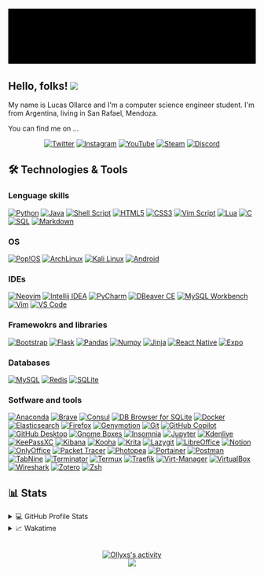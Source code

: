 <!-- ## Hi, I'm Ollyxs -->
<p align="center">
<img title="Ollyxs" alt="Ollyxs" src="https://raw.githubusercontent.com/Ollyxs/ollyxs/main/name.gif"/>
</a>
</p>

## Hello, folks! <img src="https://media.giphy.com/media/hvRJCLFzcasrR4ia7z/giphy.gif" width="28">

My name is Lucas Ollarce and I'm a computer science engineer student. I'm from Argentina, living in San Rafael, Mendoza.

You can find me on ...

<p align="center">
	<a href="https://twitter.com/Luk5Ollarce"><img alt="Twitter" title="Twitter" src="https://img.shields.io/badge/twitter-blue?&style=for-the-badge&logo=twitter&logoColor=white"></a>
	<a href="https://instagram.com/ollyxss"><img alt="Instagram" title="Instagram" src="https://img.shields.io/badge/instagram-FF0060?&style=for-the-badge&logo=instagram&logoColor=white"></a>
	<a href="https://www.youtube.com/c/Ollyxs"><img alt="YouTube" title="YouTube" src="https://img.shields.io/badge/youtube-F20000?&style=for-the-badge&logo=youtube&logoColor=white"></a>
	<a href="https://steamcommunity.com/id/Ollyxs/"><img alt="Steam" title="Steam" src="https://img.shields.io/badge/steam-1A4769?&style=for-the-badge&logo=steam&logoColor=white"></a>
	<a href="https://discordapp.com/users/366099775218515981"><img alt="Discord" title="Discord" src="https://img.shields.io/badge/discord-5564DE?&style=for-the-badge&logo=discord&logoColor=white"></a>
</p>

## 🛠️ Technologies & Tools

### Lenguage skills
<p>
<a href="https://www.python.org/"><img alt="Python" src="https://img.shields.io/badge/python%20-%2314354C.svg?&style=for-the-badge&logo=python&logoColor=white"/></a>
<a href="https://www.java.com/"><img alt="Java" src="https://custom-icon-badges.demolab.com/badge/java-DE711F?&style=for-the-badge&logo=java&logoColor=white"/></a>
<a href="https://www.shellscript.sh/"><img alt="Shell Script" src="https://img.shields.io/badge/shell%20script-black?&style=for-the-badge&logo=gnu-bash&logoColor=white"/></a>
<a href="https://html.spec.whatwg.org/multipage/"><img alt="HTML5" src="https://img.shields.io/badge/html5-E34F26?&style=for-the-badge&logo=html5&logoColor=white"/></a>
<a href="https://lenguajecss.com/css/"><img alt="CSS3" src="https://img.shields.io/badge/css3-1572B6?&style=for-the-badge&logo=css3&logoColor=white"/></a>
<a href="https://www.vim.org/"><img alt="Vim Script" src="https://img.shields.io/badge/vim%20script-019733?&style=for-the-badge&logo=vim&logoColor=white"/></a>
<a href="https://www.lua.org/"><img alt="Lua" src="https://img.shields.io/badge/lua-2C2D72?&style=for-the-badge&logo=lua&logoColor=white"/></a>
<a href="https://www.cprogramming.com/"><img alt="C" src="https://img.shields.io/badge/c-A8B9CC?&style=for-the-badge&logo=c&logoColor=white"/></a>
<a href="https://www.w3schools.com/sql/sql_intro.asp"><img alt="SQL" src="https://custom-icon-badges.herokuapp.com/badge/SQL-025E8C.svg?&style=for-the-badge&logo=database&logoColor=white"/></a>
<a href="https://www.markdownguide.org/"><img alt="Markdown" src="https://img.shields.io/badge/markdown-skyblue?&style=for-the-badge&logo=markdown&logoColor=white"/></a>
</p>

### OS
<p>
<a href="https://pop.system76.com/"><img alt="Pop!OS" src="https://img.shields.io/badge/pop!os-48B9C7?&style=for-the-badge&logo=pop!_os&logoColor=white"/></a>
<a href="https://archlinux.org/"><img alt="ArchLinux" src="https://img.shields.io/badge/archlinux-1793D1?&style=for-the-badge&logo=archlinux&logoColor=white"/></a>
<a href="https://www.kali.org/"><img alt="Kali Linux" src="https://img.shields.io/badge/kali%20linux-557C94?&style=for-the-badge&logo=kalilinux&logoColor=white"/></a>
<a href="https://www.android.com"><img alt="Android" src="https://img.shields.io/badge/android-3DDC84?&style=for-the-badge&logo=android&logoColor=white"/></a>
</p>

### IDEs
<p>
<a href="https://neovim.io/"><img alt="Neovim" src="https://img.shields.io/badge/neovim-57A143?&style=for-the-badge&logo=neovim&logoColor=white"/></a>
<a href="https://www.jetbrains.com/idea/"><img alt="Intellij IDEA" src="https://img.shields.io/badge/intellij-mediumorchid?&style=for-the-badge&logo=intellijidea&logoColor=white"/></a>
<a href="https://www.jetbrains.com/pycharm/"><img alt="PyCharm" src="https://img.shields.io/badge/pycharm-green?&style=for-the-badge&logo=pycharm&logoColor=white"/></a>
<a href="https://dbeaver.io/"><img alt="DBeaver CE" src="https://custom-icon-badges.herokuapp.com/badge/dbeaver-sienna?&style=for-the-badge&logo=dbeaver&logoColor=white"/></a>
<a href="https://www.mysql.com/products/workbench/"><img alt="MySQL Workbench" src="https://img.shields.io/badge/mysql%20workbench-4479A1?&style=for-the-badge&logo=mysql&logoColor=white"/></a>
<a href="https://www.vim.org/"><img alt="Vim" src="https://img.shields.io/badge/vim-019733?&style=for-the-badge&logo=vim&logoColor=white"/></a>
<a href="https://code.visualstudio.com/"><img alt="VS Code" src="https://img.shields.io/badge/vs%20code-007ACC?&style=for-the-badge&logo=visualstudiocode&locoColor=white"/></a>
</p>

### Framewokrs and libraries
<p>
<a href="https://getbootstrap.com/"><img alt="Bootstrap" src="https://img.shields.io/badge/bootstrap-7952B3?&style=for-the-badge&logo=bootstrap&logoColor=white"/></a>
<a href="https://flask.palletsprojects.com"><img alt="Flask" src="https://img.shields.io/badge/flask-black?&style=for-the-badge&logo=flask&logoColor=white"/></a>
<a href="https://pandas.pydata.org/"><img alt="Pandas" src="https://img.shields.io/badge/pandas-150458?&style=for-the-badge&logo=pandas&logoColor=white"/></a>
<a href="https://numpy.org/"><img alt="Numpy" src="https://img.shields.io/badge/numpy-013243?&style=for-the-badge&logo=numpy&logoColor=white"/></a>
<a href="https://jinja.palletsprojects.com"><img alt="Jinja	" src="https://img.shields.io/badge/jinja-B41717?&style=for-the-badge&logo=jinja&logoColor=white"/></a>
<a href="https://reactnative.dev/"><img alt="React Native" src="https://img.shields.io/badge/react%20native-61DAFB?&style=for-the-badge&logo=react&logoColor=white"/></a>
<a href="https://expo.dev/"><img alt="Expo" src="https://img.shields.io/badge/expo-000020?&style=for-the-badge&logo=expo&logoColor=white"/></a>
</p>

### Databases
<p>
<a href="https://www.mysql.com/"><img alt="MySQL" src="https://img.shields.io/badge/mysql-4479A1?&style=for-the-badge&logo=mysql&logoColor=white"/></a>
<a href="https://redis.io/"><img alt="Redis" src="https://img.shields.io/badge/redis-DC382D?&style=for-the-badge&logo=redis&logoColor=white"/></a>
<a href="https://www.sqlite.org"><img alt="SQLite" src="https://img.shields.io/badge/sqlite-003B57?&style=for-the-badge&logo=sqlite&logoColor=white"/></a>
</p>

### Sotfware and tools
<p>
<a href="https://www.anaconda.com/"><img alt="Anaconda" src="https://img.shields.io/badge/anaconda-44A833?&style=for-the-badge&logo=anaconda&logoColor=white"/></a>
<a href="https://brave.com/"><img alt="Brave" src="https://img.shields.io/badge/brave-FB542B?&style=for-the-badge&logo=brave&logoColor=white"/></a>
<a href="https://www.consul.io/"><img alt="Consul" src="https://img.shields.io/badge/consul-F24C53?&style=for-the-badge&logo=consul&logoColor=white"/></a>
<a href="https://sqlitebrowser.org/"><img alt="DB Browser for SQLite" src="https://custom-icon-badges.herokuapp.com/badge/db%20browser-grey?&style=for-the-badge&logo=database&logoColor=white"/></a>
<a href="https://www.docker.com/"><img alt="Docker" src="https://img.shields.io/badge/docker-2496ED?&style=for-the-badge&logo=docker&logoColor=white"/></a>
<!-- <img alt="Día" src="https://custom-icon-badges.herokuapp.com/badge/dia-dimgray?&style=for-the-badge&logo=dia&logoColor=white"/> -->
<a href="https://www.elastic.co/es/elasticsearch/"><img alt="Elasticsearch" src="https://img.shields.io/badge/elasticsearch-005571?style=for-the-badge&logo=elasticsearch&logoColor=white"/></a>
<a href="https://www.mozilla.org/firefox/new/"><img alt="Firefox" src="https://img.shields.io/badge/firefox-FF7139?&style=for-the-badge&logo=firefox&logoColor=white"/></a>
<a href="https://www.genymotion.com/"><img alt="Genymotion" src="https://custom-icon-badges.demolab.com/badge/genymotion-E6195E?&style=for-the-badge&logo=geny&logoColor=white"/></a>
<a href="https://git-scm.com/"><img alt="Git" src="https://img.shields.io/badge/git-F05032?&style=for-the-badge&logo=git&logoColor=white"/></a>
<a href="https://github.com/features/copilot"><img alt="GitHub Copilot" src="https://custom-icon-badges.demolab.com/badge/github%20copilot-292443?&style=for-the-badge&logo=copilot&logoColor=white"/></a>
<a href="https://github.com/shiftkey/desktop"><img alt="GitHub Desktop" src="https://img.shields.io/badge/github%20desktop-rebeccapurple?&style=for-the-badge&logo=github&logoColor=white"/></a>
<a href="https://help.gnome.org/users/gnome-boxes/stable/"><img alt="Gnome Boxes" src="https://custom-icon-badges.herokuapp.com/badge/gnome%20boxes-dimgray?&style=for-the-badge&logo=gnomeboxes&logoColor=white"/></a>
<a href="https://insomnia.rest/"><img alt="Insomnia" src="https://img.shields.io/badge/insomnia-4000BF?&style=for-the-badge&logo=insomnia&logoColor=white"/></a>
<a href="https://jupyter.org/"><img alt="Jupyter" src="https://img.shields.io/badge/jupyter-F37626?&style=for-the-badge&logo=jupyter&logoColor=white"/></a>
<a href="https://kdenlive.org/"><img alt="Kdenlive" src="https://img.shields.io/badge/kdenlive-527EB2?&style=for-the-badge&logo=kdenlive&logoColor=white"/></a>
<a href="https://keepassxc.org/"><img alt="KeePassXC" src="https://img.shields.io/badge/keepassxc-6CAC4D?&style=for-the-badge&logo=keepassxc&logoColor=white"/></a>
<a href="https://www.elastic.co/es/kibana/"><img alt="Kibana" src="https://img.shields.io/badge/kibana-005571?style=for-the-badge&logo=kibana&logoColor=white"/></a>
<a href="https://github.com/SeaDve/Kooha"><img alt="Kooha" src="https://custom-icon-badges.herokuapp.com/badge/kooha-hotpink?&style=for-the-badge&logo=device-camera-video&logoColor=white"/></a>
<a href="https://krita.org/"><img alt="Krita" src="https://img.shields.io/badge/krita-3BABFF?&style=for-the-badge&logo=krita&logoColor=white"/></a>
<a href="https://github.com/jesseduffield/lazygit"><img alt="Lazygit" src="https://img.shields.io/badge/lazygit-darkgreen?&style=for-the-badge&logo=git&logoColor=white"/></a>
<a href="https://www.libreoffice.org/"><img alt="LibreOffice" src="https://img.shields.io/badge/libreoffice-18A303?&style=for-the-badge&logo=libreoffice&logoColor=white"/></a>
<!-- <img alt="NoiseTorch" src="https://custom-icon-badges.herokuapp.com/badge/noisetorch-limegreen?&style=for-the-badge&logo=mic&logoColor=white"/> -->
<a href="https://www.notion.so/"><img alt="Notion" src="https://img.shields.io/badge/notion-black?&style=for-the-badge&logo=notion&logoColor=white"/></a>
<a href="https://www.onlyoffice.com/"><img alt="OnlyOffice" src="https://img.shields.io/badge/onlyoffice-444444?&style=for-the-badge&logo=onlyoffice&logoColor=white"/></a>
<a href="https://www.netacad.com/es/courses/packet-tracer"><img alt="Packet Tracer" src="https://custom-icon-badges.herokuapp.com/badge/packet%20tracer-02273A?&style=for-the-badge&logo=ptracer&logoColor=white"/></a>
<a href="https://www.photopea.com/"><img alt="Photopea" src="https://img.shields.io/badge/photopea-18A497?&style=for-the-badge&logo=photopea&logoColor=white"/></a>
<a href="https://www.portainer.io/"><img alt="Portainer" src="https://img.shields.io/badge/portainer-13BEF9?&style=for-the-badge&logo=portainer&logoColor=white"/></a>
<a href="https://www.postman.com/"><img alt="Postman" src="https://img.shields.io/badge/Postman-FF6C37?style=for-the-badge&logo=postman&logoColor=white"/></a>
<!-- <a href=""><img alt="ScreenKey" src="https://custom-icon-badges.demolab.com/badge/screenkey-292443?&style=for-the-badge&logo=screenkey&logoColor=white"/></a> -->
<a href="https://www.tabnine.com/"><img alt="TabNine" src="https://custom-icon-badges.herokuapp.com/badge/tabnine-mediumvioletred?&style=for-the-badge&logo=tabnine-white&logoColor=white"/></a>
<a href="https://gnome-terminator.org/"><img alt="Terminator" src="https://img.shields.io/badge/terminator-red?&style=for-the-badge&logo=gnometerminal&logoColor=white"/></a>
<a href="https://termux.dev"><img alt="Termux" src="https://custom-icon-badges.herokuapp.com/badge/termux-black?&style=for-the-badge&logo=terminal&logoColor=white"/></a>
<a href="https://traefik.io/"><img alt="Traefik" src="https://img.shields.io/badge/traefik-24A1C1?&style=for-the-badge&logo=traefikproxy&logoColor=white"/></a>
<a href="https://virt-manager.org/"><img alt="Virt-Manager" src="https://custom-icon-badges.herokuapp.com/badge/virtmanager-darkred?&style=for-the-badge&logo=virtmanager&logoColor=white"/></a>
<a href="https://www.virtualbox.org/"><img alt="VirtualBox" src="https://img.shields.io/badge/virtualbox-183A61?&style=for-the-badge&logo=virtualbox&logoColor=white"/></a>
<a href="https://www.wireshark.org/"><img alt="Wireshark" src="https://img.shields.io/badge/wireshark-1679A7?&style=for-the-badge&logo=wireshark&logoColor=white"/></a>
<!-- <img alt="Wolfram Alpha" src="https://img.shields.io/badge/wolfram%20alpha-yellow?&style=for-the-badge&logo=wolfram&logoColor=white"/> -->
<a href="https://www.zotero.org/"><img alt="Zotero" src="https://img.shields.io/badge/zotero-CC2936?&style=for-the-badge&logo=zotero&logoColor=white"/></a>
<a href="https://www.zsh.org/"><img alt="Zsh" src="https://img.shields.io/badge/zsh-4EAA25?&style=for-the-badge&logo=gnubash&logoColor=white"/></a>
</p>

## 📊 Stats

<details>
<summary>💻 GitHub Profile Stats</summary>
<br/>
<p align="center">
<a href="https://github.com/DenverCoder1/github-readme-streak-stats">
	<img title="Streak Stats" alt="Ollyxs's streak" src="https://github-readme-streak-stats.herokuapp.com?user=Ollyxs&theme=radical&date_format=M%20j%5B%2C%20Y%5D&hide_border=true"/>
</a>

<a href="https://github.com/anuraghazra/github-readme-stats">
	<img width="55%" title="Readme Stats" alt="Ollyxs's stats" src="https://github-readme-stats.vercel.app/api?username=Ollyxs&theme=radical&include_all_commits=true&hide_border=true&show_icons=true"/>
	<img width="40%" title="Readme Stats" alt="Ollyxs's stats" src="https://github-readme-stats.vercel.app/api/top-langs/?username=Ollyxs&layout=compact&theme=radical&hide_border=true&langs_count=10&show_icons=true"/>
</a>

<!-- <a href="">
	<img title="Top languages by Repo" alt="Ollyxs's top languages by repos" src="http://github-profile-summary-cards.vercel.app/api/cards/repos-per-language?username=ollyxs&theme=radical"/>
	<img title="Top languages by Commit" alt="Ollyxs's top languages by commit" src="http://github-profile-summary-cards.vercel.app/api/cards/most-commit-language?username=ollyxs&theme=radical"/>
	<img title="Profile details" alt="Ollyxs's profile details" src="http://github-profile-summary-cards.vercel.app/api/cards/profile-details?username=ollyxs&theme=radical"/>
</a>

<a href="https://github.com/anuraghazra/github-readme-stats">
	<img title="Readme Stats" alt="Ollyxs's stats" src="https://github-readme-stats.vercel.app/api/wakatime/?username=ollyxs"/>
</a> -->
</p>
</details>

<details>
<summary>📈 Wakatime </summary>

<!--START_SECTION:waka-->
**I'm a Night 🦉** 

```text
🌞 Morning                28 commits          █░░░░░░░░░░░░░░░░░░░░░░░░   05.39 % 
🌆 Daytime                198 commits         ██████████░░░░░░░░░░░░░░░   38.15 % 
🌃 Evening                177 commits         █████████░░░░░░░░░░░░░░░░   34.10 % 
🌙 Night                  116 commits         ██████░░░░░░░░░░░░░░░░░░░   22.35 % 
```
📅 **I'm Most Productive on Tuesday** 

```text
Monday                   86 commits          ████░░░░░░░░░░░░░░░░░░░░░   16.57 % 
Tuesday                  149 commits         ███████░░░░░░░░░░░░░░░░░░   28.71 % 
Wednesday                110 commits         █████░░░░░░░░░░░░░░░░░░░░   21.19 % 
Thursday                 52 commits          ███░░░░░░░░░░░░░░░░░░░░░░   10.02 % 
Friday                   55 commits          ███░░░░░░░░░░░░░░░░░░░░░░   10.60 % 
Saturday                 45 commits          ██░░░░░░░░░░░░░░░░░░░░░░░   08.67 % 
Sunday                   22 commits          █░░░░░░░░░░░░░░░░░░░░░░░░   04.24 % 
```


📊 **This Week I Spent My Time On** 

```text
🕑︎ Time Zone: America/Argentina/Buenos_Aires

💬 Programming Languages: 
Python                   2 hrs 39 mins       ██████████████████████░░░   89.73 % 
JSON                     15 mins             ██░░░░░░░░░░░░░░░░░░░░░░░   08.96 % 
Bash                     1 min               ░░░░░░░░░░░░░░░░░░░░░░░░░   00.84 % 
YAML                     0 secs              ░░░░░░░░░░░░░░░░░░░░░░░░░   00.37 % 
Other                    0 secs              ░░░░░░░░░░░░░░░░░░░░░░░░░   00.10 % 

🔥 Editors: 
VS Code                  2 hrs 57 mins       █████████████████████████   100.00 % 

💻 Operating System: 
Linux                    2 hrs 57 mins       █████████████████████████   100.00 % 
```


 Last Updated on 01/07/2023 18:39:45 UTC
<!--END_SECTION:waka-->

</details>
<p align="center">
<br/>
<a href="https://github.com/ashutosh00710/github-readme-activity-graph">
	<img title="Activity Graph" alt="Ollyxs's activity" src="https://github-readme-activity-graph.vercel.app/graph?username=Ollyxs&theme=redical&hide_border=true"/>
</a>
</br>
<img src="https://komarev.com/ghpvc/?username=ollyxs&style=for-the-badge"/>
</p>


<!--
-
**Ollyxs/ollyxs** is a ✨ _special_ ✨ repository because its `README.md` (this file) appears on your GitHub profile.

Here are some ideas to get you started:

- 🔭 I’m currently working on ...
- 🌱 I’m currently learning ...
- 👯 I’m looking to collaborate on ...
- 🤔 I’m looking for help with ...
- 💬 Ask me about ...
- 📫 How to reach me: ...
- 😄 Pronouns: ...
- ⚡ Fun fact: ...
-->
